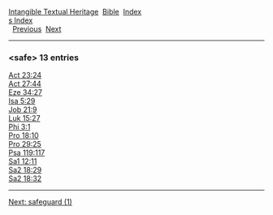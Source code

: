 [Intangible Textual Heritage](../../index)  [Bible](../index) 
[Index](index)   
[s Index](_s_)  
  [Previous](c09709)  [Next](c09711) 

------------------------------------------------------------------------

### &lt;safe&gt; 13 entries

[Act 23:24](../kjv/act023.htm#024)  
[Act 27:44](../kjv/act027.htm#044)  
[Eze 34:27](../kjv/eze034.htm#027)  
[Isa 5:29](../kjv/isa005.htm#029)  
[Job 21:9](../kjv/job021.htm#009)  
[Luk 15:27](../kjv/luk015.htm#027)  
[Phi 3:1](../kjv/phi003.htm#001)  
[Pro 18:10](../kjv/pro018.htm#010)  
[Pro 29:25](../kjv/pro029.htm#025)  
[Psa 119:117](../kjv/psa119.htm#117)  
[Sa1 12:11](../kjv/sa1012.htm#011)  
[Sa2 18:29](../kjv/sa2018.htm#029)  
[Sa2 18:32](../kjv/sa2018.htm#032)  

------------------------------------------------------------------------

[Next: safeguard (1)](c09711)
